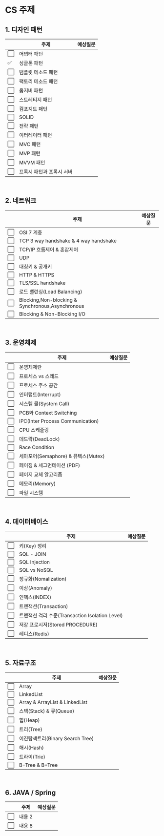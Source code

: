 CS 주제 
=======================================

## 1. 디자인 패턴
||주제|예상질문|
|---|---|---|
| :white_large_square: |어댑터 패턴||
| :white_check_mark: |싱글톤 패턴||
| :white_large_square: |탬플릿 메소드 패턴||
| :white_large_square: |팩토리 메소드 패턴||
| :white_large_square: |옵저버 패턴||
| :white_large_square: |스트레티지 패턴||
| :white_large_square: |컴포지트 패턴||
| :white_large_square: |SOLID||
| :white_large_square: |전략 패턴||
| :white_large_square: |이터레이터 패턴||
| :white_large_square: |MVC 패턴||
| :white_large_square: |MVP 패턴||
| :white_large_square: |MVVM 패턴||
| :white_large_square: |프록시 패턴과 프록시 서버||

<br/>

## 2. 네트워크 
||주제|예상질문|
|---|---|---|
| :white_large_square: |OSI 7 계층||
| :white_large_square: |TCP 3 way handshake & 4 way handshake||
| :white_large_square: |TCP/IP 흐름제어 & 혼잡제어||
| :white_large_square: |UDP||
| :white_large_square: |대칭키 & 공개키||
| :white_large_square: |HTTP & HTTPS||
| :white_large_square: |TLS/SSL handshake||
| :white_large_square: |로드 밸런싱(Load Balancing)||
| :white_large_square: |Blocking,Non-blocking & Synchronous,Asynchronous||
| :white_large_square: |Blocking & Non-Blocking I/O||

<br/>

## 3. 운영체제
||주제|예상질문|
|---|---|---|
| :white_large_square: |운영체제란||
| :white_large_square: |프로세스 vs 스레드||
| :white_large_square: |프로세스 주소 공간||
| :white_large_square: |인터럽트(Interrupt)||
| :white_large_square: |시스템 콜(System Call)||
| :white_large_square: |PCB와 Context Switching||
| :white_large_square: |IPC(Inter Process Communication)||
| :white_large_square: |CPU 스케줄링||
| :white_large_square: |데드락(DeadLock)||
| :white_large_square: |Race Condition||
| :white_large_square: |세마포어(Semaphore) & 뮤텍스(Mutex)||
| :white_large_square: |페이징 & 세그먼테이션 (PDF)||
| :white_large_square: |페이지 교체 알고리즘||
| :white_large_square: |메모리(Memory)||
| :white_large_square: |파일 시스템||

<br/>

## 4. 데이터베이스
||주제|예상질문|
|---|---|---|
| :white_large_square: |키(Key) 정리||
| :white_large_square: |SQL - JOIN||
| :white_large_square: |SQL Injection||
| :white_large_square: |SQL vs NoSQL||
| :white_large_square: |정규화(Nomalization)||
| :white_large_square: |이상(Anomaly)||
| :white_large_square: |인덱스(INDEX)||
| :white_large_square: |트랜잭션(Transaction)||
| :white_large_square: |트랜잭션 격리 수준(Transaction Isolation Level)||
| :white_large_square: |저장 프로시저(Stored PROCEDURE)||
| :white_large_square: |레디스(Redis)||

<br/>

## 5. 자료구조
||주제|예상질문|
|---|---|---|
| :white_large_square: |Array||
| :white_large_square: |LinkedList||
| :white_large_square: |Array & ArrayList & LinkedList||
| :white_large_square: |스택(Stack) & 큐(Queue)||
| :white_large_square: |힙(Heap)||
| :white_large_square: |트리(Tree)||
| :white_large_square: |이진탐색트리(Binary Search Tree)||
| :white_large_square: |해시(Hash)||
| :white_large_square: |트라이(Trie)||
| :white_large_square: |B-Tree & B+Tree||

<br/>

## 6. JAVA / Spring
||주제|예상질문|
|---|---|---|
| :white_large_square: |내용 2||
| :white_large_square: |내용 6||

